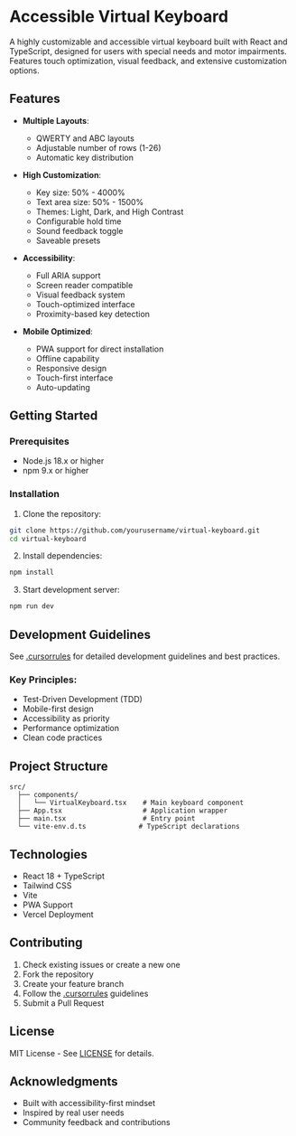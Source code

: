 # Accessible Virtual Keyboard

A highly customizable and accessible virtual keyboard built with React and TypeScript, designed for users with special needs and motor impairments. Features touch optimization, visual feedback, and extensive customization options.

## Features

- **Multiple Layouts**:

  - QWERTY and ABC layouts
  - Adjustable number of rows (1-26)
  - Automatic key distribution

- **High Customization**:

  - Key size: 50% - 4000%
  - Text area size: 50% - 1500%
  - Themes: Light, Dark, and High Contrast
  - Configurable hold time
  - Sound feedback toggle
  - Saveable presets

- **Accessibility**:

  - Full ARIA support
  - Screen reader compatible
  - Visual feedback system
  - Touch-optimized interface
  - Proximity-based key detection

- **Mobile Optimized**:
  - PWA support for direct installation
  - Offline capability
  - Responsive design
  - Touch-first interface
  - Auto-updating

## Getting Started

### Prerequisites

- Node.js 18.x or higher
- npm 9.x or higher

### Installation

1. Clone the repository:

```bash
git clone https://github.com/yourusername/virtual-keyboard.git
cd virtual-keyboard
```

2. Install dependencies:

```bash
npm install
```

3. Start development server:

```bash
npm run dev
```

## Development Guidelines

See [.cursorrules](.cursorrules) for detailed development guidelines and best practices.

### Key Principles:

- Test-Driven Development (TDD)
- Mobile-first design
- Accessibility as priority
- Performance optimization
- Clean code practices

## Project Structure

```
src/
  ├── components/
  │   └── VirtualKeyboard.tsx    # Main keyboard component
  ├── App.tsx                    # Application wrapper
  ├── main.tsx                   # Entry point
  └── vite-env.d.ts             # TypeScript declarations
```

## Technologies

- React 18 + TypeScript
- Tailwind CSS
- Vite
- PWA Support
- Vercel Deployment

## Contributing

1. Check existing issues or create a new one
2. Fork the repository
3. Create your feature branch
4. Follow the [.cursorrules](.cursorrules) guidelines
5. Submit a Pull Request

## License

MIT License - See [LICENSE](LICENSE) for details.

## Acknowledgments

- Built with accessibility-first mindset
- Inspired by real user needs
- Community feedback and contributions
